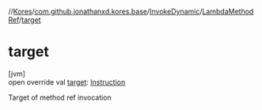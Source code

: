 //[Kores](../../../../index.md)/[com.github.jonathanxd.kores.base](../../index.md)/[InvokeDynamic](../index.md)/[LambdaMethodRef](index.md)/[target](target.md)

# target

[jvm]\
open override val [target](target.md): [Instruction](../../../com.github.jonathanxd.kores/-instruction/index.md)

Target of method ref invocation
